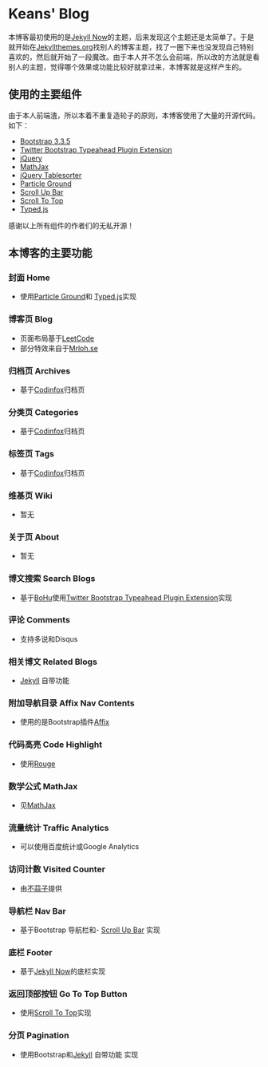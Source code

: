 # Keans' Blog

本博客最初使用的是[Jekyll Now](https://github.com/jekyll/jekyll)的主题，后来发现这个主题还是太简单了。于是就开始在[Jekyllthemes.org](http://jekyllthemes.org)找别人的博客主题，找了一圈下来也没发现自己特别喜欢的，然后就开始了一段魔改。由于本人并不怎么会前端，所以改的方法就是看别人的主题，觉得哪个效果或功能比较好就拿过来，本博客就是这样产生的。



## 使用的主要组件
由于本人前端渣，所以本着不重复造轮子的原则，本博客使用了大量的开源代码。如下：

- [Bootstrap 3.3.5](https://getbootstrap.com)
- [Twitter Bootstrap Typeahead Plugin Extension](https://github.com/tcrosen/twitter-bootstrap-typeahead)
- [jQuery](http://jquery.com)
- [MathJax](https://www.mathjax.org)
- [jQuery Tablesorter](http://tablesorter.com/docs/)
- [Particle Ground](https://github.com/jnicol/particleground)
- [Scroll Up Bar](https://github.com/eduardomb/scroll-up-bar)
- [Scroll To Top](https://github.com/geniuscarrier/scrollToTop)
- [Typed.js](https://github.com/mattboldt/typed.js)

感谢以上所有组件的作者们的无私开源！

## 本博客的主要功能

### 封面 Home

- 使用[Particle Ground](https://github.com/jnicol/particleground)和 [Typed.js](https://github.com/mattboldt/typed.js)实现


### 博客页 Blog

- 页面布局基于[LeetCode](https://leetcode.com/problemset/algorithms/)
- 部分特效来自于[Mrloh.se](http://mrloh.se)

### 归档页 Archives

- 基于[Codinfox](http://codinfox.github.io)归档页

### 分类页 Categories

- 基于[Codinfox](http://codinfox.github.io)归档页


### 标签页 Tags
- 基于[Codinfox](http://codinfox.github.io)归档页

### 维基页 Wiki

- 暂无

### 关于页 About

- 暂无

### 博文搜索 Search Blogs


- 基于[BoHu](http://zhaoyuxiang.cn/blog/)使用[Twitter Bootstrap Typeahead Plugin Extension](https://github.com/tcrosen/twitter-bootstrap-typeahead)实现


### 评论 Comments

- 支持多说和Disqus

### 相关博文 Related Blogs

- [Jekyll](http://jekyllrb.com/docs/configuration/) 自带功能

### 附加导航目录 Affix Nav Contents

- 使用的是Bootstrap插件[Affix](http://getbootstrap.com/javascript/#affix)

### 代码高亮 Code Highlight

- 使用[Rouge](https://github.com/jneen/rouge)

### 数学公式 MathJax

- 见[MathJax](https://www.mathjax.org)

### 流量统计 Traffic Analytics

- 可以使用百度统计或Google Analytics

### 访问计数 Visited Counter

- 由[不蒜子](http://ibruce.info/2015/04/04/busuanzi/)提供

### 导航栏 Nav Bar

- 基于Bootstrap 导航栏和- [Scroll Up Bar](https://github.com/eduardomb/scroll-up-bar)
实现

### 底栏 Footer

- 基于[Jekyll Now](https://github.com/jekyll/jekyll)的底栏实现

### 返回顶部按钮 Go To Top Button

- 使用[Scroll To Top](https://github.com/geniuscarrier/scrollToTop)实现


### 分页  Pagination

- 使用Bootstrap和[Jekyll](http://jekyllrb.com/docs/configuration/) 自带功能
实现



